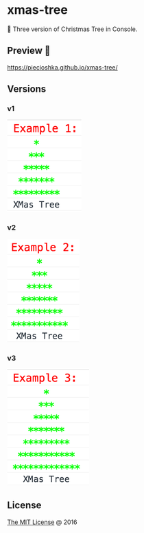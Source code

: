# xmas-tree

📒 Three version of Christmas Tree in Console.

## Preview 🎉

<https://piecioshka.github.io/xmas-tree/>

## Versions

### v1

![](./images/v1.png)

### v2

![](./images/v2.png)

### v3

![](./images/v3.png)

## License

[The MIT License](https://piecioshka.mit-license.org) @ 2016
